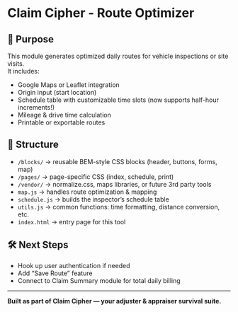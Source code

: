 # Claim Cipher - Route Optimizer

## 📍 Purpose
This module generates optimized daily routes for vehicle inspections or site visits.  
It includes:
- Google Maps or Leaflet integration
- Origin input (start location)
- Schedule table with customizable time slots (now supports half-hour increments!)
- Mileage & drive time calculation
- Printable or exportable routes

## 📁 Structure
- `/blocks/` → reusable BEM-style CSS blocks (header, buttons, forms, map)
- `/pages/` → page-specific CSS (index, schedule, print)
- `/vendor/` → normalize.css, maps libraries, or future 3rd party tools
- `map.js` → handles route optimization & mapping
- `schedule.js` → builds the inspector’s schedule table
- `utils.js` → common functions: time formatting, distance conversion, etc.
- `index.html` → entry page for this tool

## 🛠️ Next Steps
- Hook up user authentication if needed
- Add “Save Route” feature
- Connect to Claim Summary module for total daily billing

---

**Built as part of Claim Cipher — your adjuster & appraiser survival suite.**
